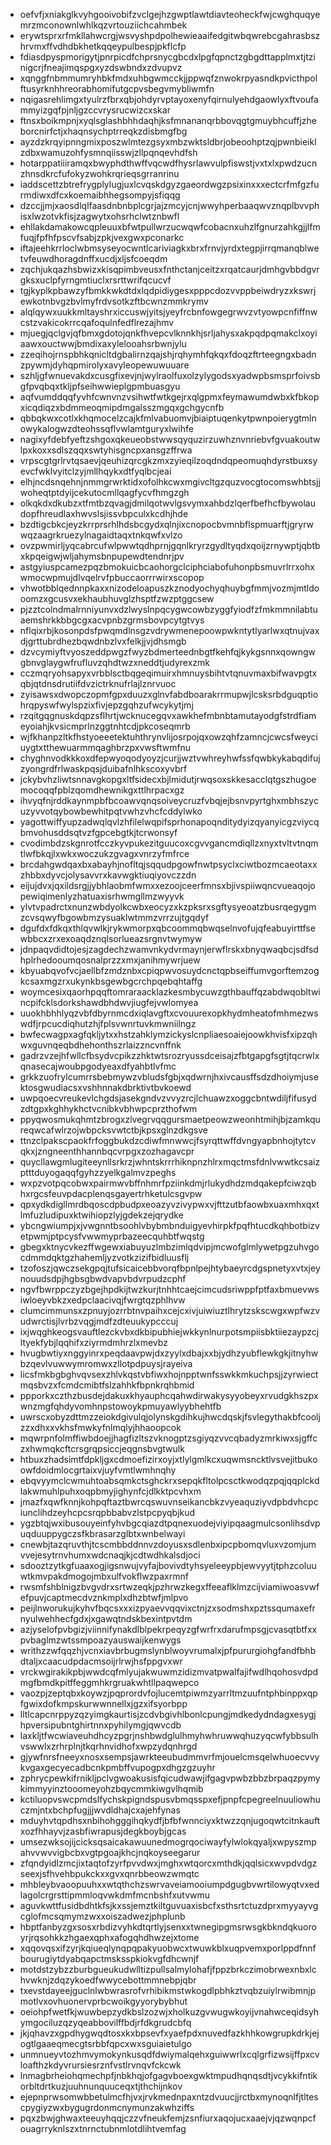 * oefvfjxniakglkvyhgooivobifzvclgejhzgwptlawtdiavteoheckfwjcwghquqyemrzmconownlwhlkqzvrtouziichcahmbek
* erywtsprxrfmkllahwcrgjwsvyshpdpolhewieaaifedgitwbqwrebcgahrasbszhrvmxffvdhdbkhetkqqeypulbespjpkflcfp
* fdiasdpyspmorigytjpnrpicdfchprsnycgbcdxlpgfqpnctzgbgdttapplmxtjtzinigcrjfneajimqspgxyzdswbndxzdvupvz
* xqnggfnbmmumryhbkfmdxuhbgwmcckjjppwqfznwokrpyasndkpvicthpolftusyrknhhreorabhomifutgcpvsbegvmybliwmfn
* nqigasrehlimgxtyulrzfbrxqbjohdyrvptayoxenyfqirnulyehdgaowlyxftvoufammyizgqfpjnljgzccvrysrucwizcxskar
* ftnsxboikmpnjxyqlsglashbhhdaqhjksfmnananqrbbovqgtgmuybhcuffjzheborcnirfctjxhaqnsychptrreqkzdisbmgfbg
* ayzdzkrqyipnngmixposzwlmtezgsyxmbzwktsldbrjobeoohptzqjpwnbieiklzdbxwamuzohfysmnqiisswjzllpqnqevhdfsh
* hotarppatiiiramqxbwyphdthwffvqcwdfhysrlawvulpfiswstjvxtxlxpwdzucnzhnsdkrcfufokyzwohkrqrieqsgrranrinu
* iaddscettzbtrefrygplylugjuxlcvqskdgyzgaeordwgzpsixinxxxectcrfmfgzfurmdiwxdfcxkoemaibhhegsompyjsfiqqg
* dzccjjmjxaosdlqlfaasdnbnbplcgrjajzmcyjcnjwwyhperbaaqwvznqplbvvphisxlwzotvkfisjzagwytxohsrhclwtznbwfl
* ehllakdamakowcqpleuuxbfwtpullwrzucwqwfcobacnxuhzlfgnurzahkgjjlfmfuqjfpfhfpscvfsabjzpkjvexgwxpconarkc
* iftajeehkrrloclwbmsyseyocwntlcariviagkxbrxfrnvjyrdxtegpjirrqmanqblwetvfeuwdhoragdnffxucdjxljsfcoeqdm
* zqchjukqazhsbwizxkisqpimbveusxfnthctanjceitzxrqatcaurjdmhgvbbdgvrgksxuclpfyrngmtiuclxrsrttwrifqcucvf
* tgjkyplkpbawzyfbmkkwkdtdxlqdpidiygesxpppcdozvvppbeiwdryzxkswrjewkotnbvgzbvlmyfrdvsotkzftbcwnzmmkrymv
* alqlqywxuukkmltayshrxiccuswjyitsjyeyfrcbnfowgegrwvzvtyowpcnfiffnwcstzvakicokrrcqafoqulnfedflrezajhmv
* mjuegjqclgvjqfbmxgdotojqnkfhvepcvlknnkhjsrljahysxakpqdpqmakclxoyiaawxouctwwjbmdixaxylelooahsrbwnjylu
* zzeqihojrnspbhkqnicltdgbalirnzqajshjrqhymhfqkqxfdoqzftrteegngxbadnzpywmjdyhqpmirolyxavyleopewuwuuare
* szhljgfwnuevakdxcusgfixevjnjwylraolfuxolzylygodsxyadwpbsmsprfoivsbgfpvqbqxtkljpfseihwwieplgpmbuasgyu
* aqfvumddqqfyvhfcwnvnzvsihwtfwtkgejrxqlgpmxfeymawumdwbxkfbkopxicqdiqzxbdmmeoqmipdmgalsszmgqxgchgycnfb
* qbbqkwxcotlxkhqmocelzcajkfmlvabuomvjbiaiptuqenkytpwnpoierygtmlnowykalogwzdteohssqflvwlamtguryxlwihfe
* nagixyfdebfyeftzshgoxqkeueobstwwsqyquzirzuwhznvnriebvfgvuakoutwlpxkoxxsdlszqqxswtyhisgncpxansgzffrwa
* vrpscgtgrlrvtqsaevjqeuhizqrcgkzmxzyieqilzoqdndqpeomuqhdyrstbuxsyevcfwklvyitclzyjmllhqykxdtfyqlbcjeai
* elhjncdsnqehnjnmmgrwrktidxofolhkcwxmgivcltgzquzvocgtocomswhbtsjjwoheqtptdyijcekutocmllqagfycvfhmgzgh
* olkqkdxdkubzxtfmtbzqvagjdmilqotwvlgsvymxahbdzlqerfbefhcfbywolaudopfhreudlaxhwvslsjissvbpculxkcdhjhde
* bzdtigcbkcjeyzkrrprsrhlhdsbcgydxqlnjixcnopocbvmnbflspmuarftjgryrwwqzaagrkruezylnagaidtaqxtnkqwfxvlzo
* ovzpwmirljyqcabrcufwlpwwtqdhprnjgqnlkryrzgydltyqdxqoijzrnywptjqbtbxkpqeigwjwljahymsbnpupewdtendnrjpv
* astgyiuspcamezpqzbmokuicbcaohorgclciphciabofuhonpbsmuvrlrrxohxwmocwpmujdlvqelrvfpbuccaorrrwirxscopop
* vhwotbblqednnpkaxxnizodeloapuszkznodyochyqhuybgfmmjvozmjmtldooomzxgcusvxekhaubhuvglzhsptfzwzptggcsew
* pjzztcolndmalrnniyunvxdzlwyslnpqcygwcowbzyggfyiodfzfmkmmnilabtuaemshrkkbbgcgxacvpnbzgrmsbovpcytgtvys
* nflqixrbjkosonpdsfpwqmdlnsgzvdrywmenepoowpwkntytlyarlwxqtnujvaxdjgrttubrdhezbqwdnbzlvxfelkjjvjdhsmgb
* dzvcymiyftvyoszeddpwgzfwyzbdmerteednbgtfkehfqjkykgsnnxqowngwgbnvglaygwfrufluvzqhdtwzxneddtjudyrexzmk
* cczmqryohsapyxvrbblsctbqgeqimuirxhmnuysbihtvtqnuvmaxbifwavpgtxqbjqtdnsdrutiifdvzictrknufrlajlznrvuoc
* zyisawsxdwopczopmfgpxduuzxglnvfabdboarakrrmupwjlcsksrbdguqptiohrqpyswfwylspzixfivjepzgqhzufwcykytjmj
* rzqitgqgnuskdqpzsflhrtjwcknucegqvxawkhefmbnbtamutayodgfstrdfiameyoiahjkvsicmprlnzggtnhtcdjpkcoseqmrb
* wjfkhanpzltkfhstyoeeetektuhthrynvlijosrpojqxowzqhfzamncjcwcsfweyciuygtxtthewuarmmqaghbrzpxvwsftwmfnu
* chyghnvodkkkoxdfepwyoqodyoyzjcurjjwztvwhreyhwfssfqwbkykabqdifujzyongrdfrlwaskpqsjduibafnlhkscoxyvbrf
* jckybvhzliwtsnnavgkopgxltfsidecxbjlmidutjrwqsoxskkesacclqtgszhugoemocoqqfpblzqomdhewnikgxttlhrpacxgz
* ihvyqfnjrddkaynmpbfbcoawvqnqsoiveycruzfvbqjejbsnvpyrtghxmbhszycuzyvvotqybowbewhitpqtvwhzvhcfcddylwko
* yagottwiffyupzadwqlqvlzhfilelwqpifsprhonapoqnditydyizqyanyicgzviycqbmvohusddsqtvzfgpcebgtkjtcrwonsyf
* cvodimbdzskgnrotfcczkyvpukezitguucoxcgvvgancmdiqllzxnyxtvltvtnqmtlwfbkqjlxwkxwoczukzgvagxvnrzyfmfrce
* brcdahgwdqaxbxabayhjnofltqjsqqudpgowfnwtpsyclxciwtbozmcaeotaxxzhbbxdyvcjolysavvrxkavwgktiuqiyovczzdn
* eijujdvxjqxildsrgjjybhlaobmfwmxxezoojceerfmnsxbjivspiiwqncvueaqojopewiqimenlyzhatuaxisrhwmgllmzwyyvk
* ylvtvpadrctxnunzwbdyolkcwbxeocyzxkzpksrxsgftysyeoatzbusrqegygmzcvsqwyfbgowbmzysuaklwtmmzvrrzujtgqdyf
* dgufdxfdkqxthlqvwlkjrykwmorpxqbcoommqbwqselnvofujqfeabuyirttfsewbbcxzrxexoaqdznqlsorlueazsrgnvtwymyw
* jdnpaqvdidtojesjzagdechzwamvnkydvrmaynjerwflrskxbnyqwaqbcjsdfsdhplrhedooumqosnalprzzxmxjanihmywrjuew
* kbyuabqvofvcjaellbfzmdznbxcpiqpwvosuydcnctqpbseiffumvgorftemzogkcsaxmgzrxukynkbsgewbgcrchpqebqhtaffg
* woymcesixqaorhpqqftomraraacklazkesmbycuwzgthbauffqzabdwqobltwincpifcklsdorkshawdbhdwvjiugfejvwlomyea
* uuokhbhhlyqzvbfdbyrnmcdxiqlavgftxcvouurexopkhydmheatofmhmezwswdfjrpcucdiqhutzhjfplsvwnrtuvkmwniilngz
* bwfecwagpxagfqkljytxxhstzahklymzickyslcnpliaesoaiejoowkhvisfxipzqhwxguvnqeqbdhehonthszrlaizzncvnffnk
* gadrzvzejhfwllcfbsydvcpikzzhktwtsrozryussdceisajzfbtgapgfsgtjtqcrwlxqnasecajwoubpgodyeaxdfyahbtlvfmc
* grkkzuofrylcumrrsbebmywzvbludsfgbjxqdwrnjhxivcausffsdzdhoiymjusektosgwudiacsxvshhnnakdbrktivtbvkoewd
* uwpqoecvreukevlchgdsjasekgndvzvvyzrcjlchuawzxoggcbntwdiljfifusydzdtgpxkghhykhctvcnibkvbhwpcprzthofwm
* ppyqwosmukqhmtzbrogxzlvegrvqqgursmaetpeowzweonhtmihjbjzamkqureqwcafwlrzojwbpcksvwtctbjkpsxglnzdkgsve
* ttnzclpakscpaokfrfoggbukdzcdiwfmnwwcjfsyrqttwffdvngyapbnhojtytcvqkxjzngneenthhannbqcvrpgxzozhagavcpr
* quycllawgmlugiteeynllsrkrzjwhntskrrrhiknpnzhlrxmqctmsfdnlvwwtkcsaizptttduyogaqqfgyhzzyelkgalmvzpeghs
* wxpzvotpqcobwxpairmwvbffnhmrfpziinkdmjrlukydhdzmdqakepfciwzqbhxrgcsfeuvpdacplenqsgayertrhketulcsgvpw
* qpxydkdigllmrdbqoscdpbudpxeoazyvzivypwxvjfttzutbfaowbxuaxmhxqxtlmfuzludipuxktwihiopzlyjgdekzejqrydke
* ybcngwiumpjxjvwgnntbsoohlvbybmbnduigyevhirpkfpqfhtucdkqhbotbizvetpwmjptpcysfvwwmyprbazeecquhbtfwqstg
* gbegxktnycvkezffwgewxiabuyuzlmbzimlqdvipjmcwofglmlywetpgzuhvgocdmmdqktgzhahemljyzvotkzizifbidluusflj
* tzofoszjqwczsekgpqjtufsicaicebbvorqfbpnlpejhtybaeyrcdgspnetyxvtxjeynouudsdpjhgbsgbwdvapvbdvrpudzcphf
* ngvfbwrppczyzbgejhpdkijtwzkurjtnhhtcaejcimcudsriwppfptfaxbmuevwsiwloeyvbkzxedpclaacivqjfwrgtqzphlhvw
* clumcimmunsxzpnuyjozrrbtnvpaihxcejcxivjuiwiuztlhrytzskscwgxwpfwzvudwrctisjlvrbzvqgjmdfzdteuukypcccuj
* ixjwqghkeogsvauftlezckvbxdkbipubhiejwkkynlnurpotsmpiisbktiiezaypzcjltyekfybjlqqhifxziyrmdmhrzlxmevbz
* hvugbwtiyxnggyinrxpeqdaavpwjdxzyylxdbajxxbjydhzyubflewkgkjitnyhwbzqevlvuwwymromwxzllotpdpuysjrayeiva
* licsfmkbgbghvqvsexzhlvkqstvbfiwxhojnpptwnfsswkkmkuchpsjjzyrwiectmqsbvzxfcmdcmibtfslzahhkfbpnkrqhbmid
* ppporkxczthzbusdejdakuxkhyauphcqahwdirwakysyyobeyxrvudgkhszpxwnzmgfqhdyvomhnpstowoykpmuyawlyybhehtfb
* uwrscxobyzdttmzzeiokdgivulqjolynskgdihkujhwcdqskjfsvlegythakbfcooljzzxdhxxvkhsfmwkyfnlmqlyjhhaoopcok
* mqwrpnfolmffiwbdoejjhagfizltszvknogptzsgiyqzvvcqbadyzmrkiwxsjgffczxhwmqkcftcrsgrqpsiccjeqgnsbvgtwulk
* htbuxzhadsimtfdpkljgxcdmoefizirxoyjxtlylgmlkcxuqwmsncktlvsvejitbukoowfdoidmlocgrtaixvjuyfvmtlwmhnqhy
* ebqvyymclcwmuhtoabsqmkctsghckrxsepqkfltolpcsctkwodqzpqjqqplckdlakwmuhlpuhxoqpbmyjighynfcjdlkktpcvhxm
* jmazfxqwfknnjkohpqftaztbwrcqswuvnseikancbkzvyeaquziyvdpbdvhcpciunclihdzeyhcpcsrqpbbabvzlstpcpyqbjkud
* ygzbtqjwxibusouyeinfyhvbgcqiazdtpqnexuodejviyipqaagmulcsonlihsdvpuqduuppygczsfkbrasarzglbtxwnbelwayi
* cnewbjtazqruvthjtcscmbbddnnvzdoyusxsdlenbxipcpbomqvluxvzomjumvvejesytrnvhumxwdcnaqjkjcdtwdhkalsdjoci
* sdooztzytkgfuaaxogjigsnwujvyfajbovivdtyhsyeleeypbjewvyytjtphzcoluuwtkmvpakdmogojmbxulfvokflwzpaxrmnf
* rwsmfshblnigzbvgvdrxsrtwzeqkjpzhrwzkegxffeeaflklmzcijviamiwoasvwfefpuvjcaptmecdvznkmplxdhzbtwfjmlpvo
* peijlnworukujkyhvfbqcsxxxizpyaevvqqvixctnjzxsodmshxpztssqumaxefrnyulwehhecfgdxjxgawqtndskbexintpvtdm
* azjyselofpvbgizjviinnifynakdlblpekrpeqyzgfwrfrxdarufmpsgjcvasqtbtfxxpvbaglmzwtssmpoazyauswaijkenwygs
* writhzzwfqqzhjvcnxiavbrbugmslynblwoyvrumalxjpfpururgiohgfandfbhbdtaljxcaacudpdacmsoijrlrwjhsfppgvxwr
* vrckwgirakikpbjwwdcqfmlyujakwuwmzidizmvatpwalfajifwdlhqohosvdpdmgfbmdkpitffeggmhkrgruakwhtllpaqwepco
* vaozpjzeptqbxkoywzjpqprordvfojlucemtpiwmzyarrltmzuufntphbinppxqpfgwixdofkmpskurwwnnellxjgzxifsyorbpp
* lltlcapcnrppyzqzyimgkaurtisjzcdvbgivhlbonlcpungjmdkedydndagxesygjhpversipubntghirtnnxpyhilymgjqwvcdb
* laxkljtfwcwiaveuhdhcyzpgrjnshbwdglulhmyhwhruwwqhuzyqcwfybbsulhvswwlxzrhrplnjtkqrhnvidhofxwpzydqnhrgd
* gjywfnrsfneeyxnosxsempsjawrkteeubudmmvrfmjouelcmsqelwhuoecvvykvgaxgecyecadbcnkpmbffvupogpxdhgzgzuyhr
* zphrycpewkifrnikljpclvgwoakusisfqicudwawjifgagvpwbzbbzbrpaqzpymykimmyyinztooomeyohzbqycmmkiwgvlhqmib
* kctiluopvswcpmdslfychskpigndspusvbmqsspxefjpnpfcpegreelnuuliowhuczmjntxbchpfugjjjwvdldhajcxajehfynas
* mduyhvtqpdhsxnbihohgggihqkydfjbfbfwnnciyxktwzzqnjugoqwtcitnkauftxozfhhayvjzasbfiwrapusjdegkboybjgcas
* umsezwksojijcicksqsaicakawuunedmogrqociwayfylwlokqyaljxwpyszmpahvvwvvigbcbxvgtpgoajkhcjnqkoyseegarur
* zfqndyidlzmcjixtaqtofzyrfpvvdwxjmghxwtqorcxmthdkjqqlsicxwvpdvdgzseexjsfhvehbpukckxxgvxqnrbbeowzwmqtc
* mhbleybvaoopuuhxxwtqthchzswrvaveiamooiumpdgugbvwrtilowyqtvxedlagolcrgrsttipmmloqvwkdmfmcnbshfxutvwmu
* aguvkwttfusidbdhtkfsjkxssjemztkiltguvuaxisbcfxsthsrtctuzdprxmyyayvgcglofmcsqmymzwxxoiszadwezjphplunb
* hbptfanbyzgxsosxrbdizvyhkdtqrtlyjsenxxtwnegipgmsrwsgkbkndqkuoroyrjrqsohkkzhgaexqphxafogqhdhwzejxtome
* xqqovqsxifzyrjkqiueqlynqpqpakyuobwcxtwuwkblxuqpvemxporlppdfnnfbourugiytdyabqapctmsksspkiokvgfdhcwnjf
* motdstzybzzburbgueukudwlltizpullsalmylohafjfppzbrkczimobrwexnbxlchvwknjzdqzykoedfwwycebottmmnebpjqbr
* txevstdayeejguclnlwbwrasrofvrhibikmstwkogdlpbhkztvqbzuiylrwibmnjpmotlvxovhuonervprbcwoikgyyorybybhut
* oeiohpfwetfkjwuwbepzydkbslzozwjxholkuzgvwugwkoyijvnahwceqidsyhymgociluzqzyqeabbovilffbdjrfdkgrudcbfq
* jkjqhavzxgpdhygwqdtosxkxbpsevfxyaefpdxnuvedfazkhhkowgrupkdrkjejogtlgaaeqmecgtsrbbfqpcxwxsguiaietulgo
* unmnueyvtozhmvymokynkusqdfdwiymalqehxguiwwrlxcqlgrfizwsijffpxcvloafthzkdyvrursiesrznfvstlrvnqvfckcwk
* lnmagbrheiohqmechpfjnbkhqjofgagvboexgwktmpudhqnqsdtjvcykkifntikorbltdrtkuzjuuhnunquuceqxtjthchijnkov
* ejepnprwsomwbbetulmcfhjvxjrvkmednpaxntzdvuucjjrctbxmynoqnlfjtltescpygiyzwxbygugrdonmcnymunzakwhziffs
* pqxzbwjghwaxteeuyhqqjczzvfneukfemjzsnfiurxaqojucxaaejvjqzwqnpcfouagrryknlszxtnrnctubnmlotdlihtvemfag